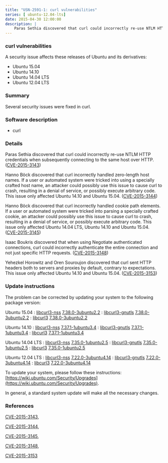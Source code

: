 ```yaml
---
title: "USN-2591-1: curl vulnerabilities"
series: [ ubuntu-12.04-lts]
date: 2015-04-30 12:00:00
description: |
    Paras Sethia discovered that curl could incorrectly re-use NTLM HTTP credentials when subsequently connecting to the same host over HTTP. ([CVE-2015-3143](http://people.ubuntu.com/~ubuntu-security/cve/CVE-2015-3143))
--- 
```

 
### curl vulnerabilities

A security issue affects these releases of Ubuntu and its derivatives:

* Ubuntu 15.04
* Ubuntu 14.10
* Ubuntu 14.04 LTS
* Ubuntu 12.04 LTS

### Summary

Several security issues were fixed in curl. 

### Software description

* curl 

### Details

Paras Sethia discovered that curl could incorrectly re-use NTLM HTTP credentials when subsequently connecting to the same host over HTTP. ([CVE-2015-3143](http://people.ubuntu.com/~ubuntu-security/cve/CVE-2015-3143))

Hanno Böck discovered that curl incorrectly handled zero-length host names. If a user or automated system were tricked into using a specially crafted host name, an attacker could possibly use this issue to cause curl to crash, resulting in a denial of service, or possibly execute arbitrary code. This issue only affected Ubuntu 14.10 and Ubuntu 15.04. ([CVE-2015-3144](http://people.ubuntu.com/~ubuntu-security/cve/CVE-2015-3144))

Hanno Böck discovered that curl incorrectly handled cookie path elements. If a user or automated system were tricked into parsing a specially crafted cookie, an attacker could possibly use this issue to cause curl to crash, resulting in a denial of service, or possibly execute arbitrary code. This issue only affected Ubuntu 14.04 LTS, Ubuntu 14.10 and Ubuntu 15.04. ([CVE-2015-3145](http://people.ubuntu.com/~ubuntu-security/cve/CVE-2015-3145))

Isaac Boukris discovered that when using Negotiate authenticated connections, curl could incorrectly authenticate the entire connection and not just specific HTTP requests. ([CVE-2015-3148](http://people.ubuntu.com/~ubuntu-security/cve/CVE-2015-3148))

Yehezkel Horowitz and Oren Souroujon discovered that curl sent HTTP headers both to servers and proxies by default, contrary to expectations. This issue only affected Ubuntu 14.10 and Ubuntu 15.04. ([CVE-2015-3153](http://people.ubuntu.com/~ubuntu-security/cve/CVE-2015-3153)) 

### Update instructions

The problem can be corrected by updating your system to the following package version:

Ubuntu 15.04
 : [libcurl3-nss](https://launchpad.net/ubuntu/+source/curl) <span> [7.38.0-3ubuntu2.2](https://launchpad.net/ubuntu/+source/curl/7.38.0-3ubuntu2.2) </span> 
 : [libcurl3-gnutls](https://launchpad.net/ubuntu/+source/curl) <span> [7.38.0-3ubuntu2.2](https://launchpad.net/ubuntu/+source/curl/7.38.0-3ubuntu2.2) </span> 
 : [libcurl3](https://launchpad.net/ubuntu/+source/curl) <span> [7.38.0-3ubuntu2.2](https://launchpad.net/ubuntu/+source/curl/7.38.0-3ubuntu2.2) </span> 

Ubuntu 14.10
 : [libcurl3-nss](https://launchpad.net/ubuntu/+source/curl) <span> [7.37.1-1ubuntu3.4](https://launchpad.net/ubuntu/+source/curl/7.37.1-1ubuntu3.4) </span> 
 : [libcurl3-gnutls](https://launchpad.net/ubuntu/+source/curl) <span> [7.37.1-1ubuntu3.4](https://launchpad.net/ubuntu/+source/curl/7.37.1-1ubuntu3.4) </span> 
 : [libcurl3](https://launchpad.net/ubuntu/+source/curl) <span> [7.37.1-1ubuntu3.4](https://launchpad.net/ubuntu/+source/curl/7.37.1-1ubuntu3.4) </span> 

Ubuntu 14.04 LTS
 : [libcurl3-nss](https://launchpad.net/ubuntu/+source/curl) <span> [7.35.0-1ubuntu2.5](https://launchpad.net/ubuntu/+source/curl/7.35.0-1ubuntu2.5) </span> 
 : [libcurl3-gnutls](https://launchpad.net/ubuntu/+source/curl) <span> [7.35.0-1ubuntu2.5](https://launchpad.net/ubuntu/+source/curl/7.35.0-1ubuntu2.5) </span> 
 : [libcurl3](https://launchpad.net/ubuntu/+source/curl) <span> [7.35.0-1ubuntu2.5](https://launchpad.net/ubuntu/+source/curl/7.35.0-1ubuntu2.5) </span> 

Ubuntu 12.04 LTS
 : [libcurl3-nss](https://launchpad.net/ubuntu/+source/curl) <span> [7.22.0-3ubuntu4.14](https://launchpad.net/ubuntu/+source/curl/7.22.0-3ubuntu4.14) </span> 
 : [libcurl3-gnutls](https://launchpad.net/ubuntu/+source/curl) <span> [7.22.0-3ubuntu4.14](https://launchpad.net/ubuntu/+source/curl/7.22.0-3ubuntu4.14) </span> 
 : [libcurl3](https://launchpad.net/ubuntu/+source/curl) <span> [7.22.0-3ubuntu4.14](https://launchpad.net/ubuntu/+source/curl/7.22.0-3ubuntu4.14) </span> 

To update your system, please follow these instructions: [https://wiki.ubuntu.com/Security/Upgrades](https://wiki.ubuntu.com/Security/Upgrades).

In general, a standard system update will make all the necessary changes. 

### References

 [CVE-2015-3143](http://people.ubuntu.com/~ubuntu-security/cve/CVE-2015-3143), 

 [CVE-2015-3144](http://people.ubuntu.com/~ubuntu-security/cve/CVE-2015-3144), 

 [CVE-2015-3145](http://people.ubuntu.com/~ubuntu-security/cve/CVE-2015-3145), 

 [CVE-2015-3148](http://people.ubuntu.com/~ubuntu-security/cve/CVE-2015-3148), 

 [CVE-2015-3153](http://people.ubuntu.com/~ubuntu-security/cve/CVE-2015-3153)
 
